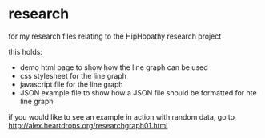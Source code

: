 research
========

for my research files relating to the HipHopathy research project

this holds:
  
  - demo html page to show how the line graph can be used
  - css stylesheet for the line graph
  - javascript file for the line graph
  - JSON example file to show how a JSON file should be formatted for hte line graph

if you would like to see an example in action with random data, go to
http://alex.heartdrops.org/researchgraph01.html
